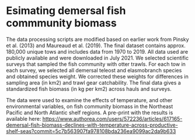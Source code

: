 # Esimating demersal fish commmunity biomass

The data processing scripts are modified based on earlier work from Pinsky et al. (2013) and Maureaud et al. (2019). The final dataset contains approx. 180,000 unique tows and includes data from 1970 to 2019. All data used are publicly available and were downloaded in July 2021. We selected scientific surveys that sampled the fish community with otter trawls. For each tow in each survey, we selected all demersal teleost and elasmobranch species and obtained species weight. We corrected these weights for differences in sampling area (in km2) and trawl gear catchability. The final data gives a standardized fish biomass (in kg per km2) across hauls and surveys. 

The data were used to examine the effects of temperature, and other environmental variables, on fish community biomass in the Northeast Pacific and North Atlantic shelf regions. A pre-print with the results is available here: https://www.authorea.com/users/572236/articles/617165-demersal-fish-biomass-declines-with-temperature-across-productive-shelf-seas?commit=5c7b563907fa978108bda236ea9099ac2da9b633
